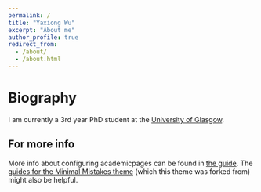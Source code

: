 ```yaml
---
permalink: /
title: "Yaxiong Wu"
excerpt: "About me"
author_profile: true
redirect_from: 
  - /about/
  - /about.html
---
```


Biography
======
I am currently a 3rd year PhD student at the [University of Glasgow](https://www.gla.ac.uk/).


For more info
------
More info about configuring academicpages can be found in [the guide](https://academicpages.github.io/markdown/). The [guides for the Minimal Mistakes theme](https://mmistakes.github.io/minimal-mistakes/docs/configuration/) (which this theme was forked from) might also be helpful.
